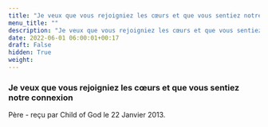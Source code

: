 ```yaml
---
title: "Je veux que vous rejoigniez les cœurs et que vous sentiez notre connexion"
menu_title: ""
description: "Je veux que vous rejoigniez les cœurs et que vous sentiez notre connexion"
date: 2022-06-01 06:00:01+00:17
draft: False
hidden: True
weight:
---
```

### Je veux que vous rejoigniez les cœurs et que vous sentiez notre connexion

Père - reçu par Child of God le 22 Janvier 2013.



